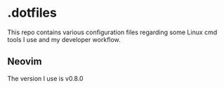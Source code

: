 # .dotfiles

This repo contains various configuration files regarding some Linux cmd tools I use and my developer workflow.

## Neovim

The version I use is v0.8.0
